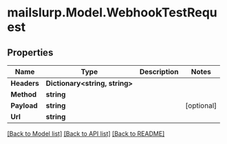 # mailslurp.Model.WebhookTestRequest
## Properties

Name | Type | Description | Notes
------------ | ------------- | ------------- | -------------
**Headers** | **Dictionary&lt;string, string&gt;** |  | 
**Method** | **string** |  | 
**Payload** | **string** |  | [optional] 
**Url** | **string** |  | 

[[Back to Model list]](../README#documentation-for-models) [[Back to API list]](../README#documentation-for-api-endpoints) [[Back to README]](../README)

